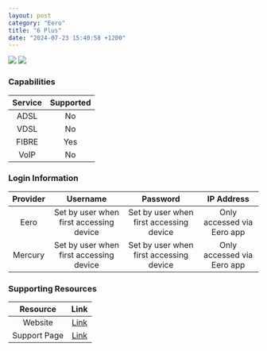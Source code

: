 ```yaml
---
layout: post
category: "Eero"
title: "6 Plus"
date: "2024-07-23 15:40:58 +1200"
---
```

<img src="https://assets.prod.eero.com/2024.07.15-1/_next/static/media/eero-6-plus-414.3e67446b.png" class="modem_image">
<img src="https://i.pcmag.com/imagery/reviews/06Yp8vwoDNGjjKuXaniOoM2-3.fit_lim.size_1050x.png" class="modem_image">

### Capabilities

| Service | Supported |
| :-: | :-: |
| ADSL | No |
| VDSL | No |
| FIBRE | Yes |
| VoIP | No |

### Login Information

| Provider | Username | Password | IP Address |
| :-: | :-: | :-: | :-: |
| Eero | Set by user when first accessing device | Set by user when first accessing device | Only accessed via Eero app |
| Mercury | Set by user when first accessing device | Set by user when first accessing device | Only accessed via Eero app |

### Supporting Resources

| Resource | Link |
| :-: | :-: |
| Website | [Link](https://eero.com/shop/eero-6-plus) |
| Support Page | [Link](https://support.eero.com/hc/en-us/categories/201159783-eero-Beacon) |

